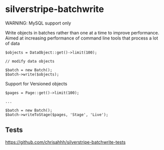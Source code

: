 # silverstripe-batchwrite

WARNING: MySQL support only

Write objects in batches rather than one at a time to improve performance. Aimed at increasing performance of command line tools that process a lot of data

    $objects = DataObject::get()->limit(100);

    // modify data objects

    $batch = new Batch();
    $batch->write($objects);

Support for Versioned objects

    $pages = Page::get()->limit(100);

    ...

    $batch = new Batch();
    $batch->writeToStage($pages, 'Stage', 'Live');

## Tests
https://github.com/chrisahhh/silverstripe-batchwrite-tests

